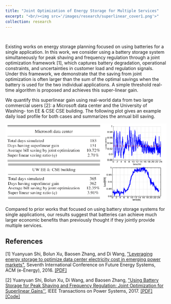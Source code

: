 ```yaml
---
title: "Joint Optimization of Energy Storage for Multiple Services"
excerpt: "<br/><img src='/images/research/superlinear_cover1.png'>"
collection: research
---
```

<p>&nbsp;</p>

Existing works on energy storage planning focused on using batteries for a single application. In this work, we consider using a battery storage system simultaneously for peak shaving and frequency regulation through a joint optimization framework [1], which captures battery degradation, operational constraints, and uncertainties in customer load and regulation signals. Under this framework, we demonstrate that the saving from joint optimization is often larger than the sum of the optimal savings when the battery is used for the two individual applications. A simple threshold real-time algorithm is proposed and achieves this super-linear gain. 

We quantify this superlinear gain using real-world data from two large commercial users [2]: a Microsoft data center and the University of Washing- ton EE & CSE CSE building. The following plot gives an example daily load profile for both cases and summarizes the annual bill saving.
<p align="center">
	<img src='/images/research/superlinear.png'>
</p>
Compared to prior works that focused on using battery storage systems for single applications, our results suggest that batteries can achieve much larger economic benefits than previously thought if they jointly provide multiple services.

## References

[1] Yuanyuan Shi, Bolun Xu, Baosen Zhang, and Di Wang, ["Leveraging energy storage to optimize data center electricity cost in emerging power markets"](https://arxiv.org/abs/1606.01536), Seventh International Conference on Future Energy Systems, ACM (e-Energy), 2016.  [[PDF]](https://arxiv.org/pdf/1606.01536.pdf)

[2] Yuanyuan Shi, Bolun Xu, Di Wang, and Baosen Zhang, ["Using Battery Storage for Peak Shaving and Frequency Regulation: Joint Optimization for Superlinear Gains''](https://ieeexplore.ieee.org/document/8027056), IEEE Transactions on Power Systems, 2017. [[PDF]](https://arxiv.org/pdf/1702.08065.pdf) [[Code]](https://drive.google.com/file/d/18xUOAi9tDGbPQ9hq5nz9ZvaHVgJzVb4M/view?usp=sharing)



	

